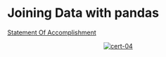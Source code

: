 # Joining Data with pandas

[Statement Of Accomplishment](https://www.datacamp.com/statement-of-accomplishment/course/561717f5ebedc3d433c85f04ba0b7eeba2398be6)

 <p align='center'>
  <a href="#">
    <img src='' alt="cert-04">
  </a>
</p>
